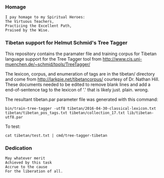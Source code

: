 ### Homage

```
I pay homage to my Spiritual Heroes:
The Virtuous Teachers,
Practicing the Excellent Path,
Praised by the Wise.
```

### Tibetan support for Helmut Schmid's Tree Tagger

This repository contains the paramater file and training corpus for Tibetan language support for the
Tree Tagger tool from http://www.cis.uni-muenchen.de/~schmid/tools/TreeTagger/

The lexicon, corpus, and enumeration of tags are in the tibetan/ directory and come from
http://larkpie.net/tibetancorpus/ courtesy of Dr. Nathan Hill.  These documents needed to be edited
to remove blank lines and add a end-of-sentence tag to the lexicon of '.' that is likely just. plain.
wrong.

The resultant tibetan.par parameter file was generated with this command:

```
bin/train-tree-tagger -utf8 tibetan/2016-04-30-classical-lexicon.txt tibetan/tibetan_pos_tags.txt tibetan/collection_17.txt lib/tibetan-utf8.par
```

To test:

```cat tibetan/test.txt | cmd/tree-tagger-tibetan```

### Dedication

```
May whatever merit
Achieved by this task
Accrue to the cause
For the liberation of all.
```


